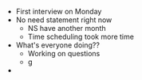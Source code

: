 

* First interview on Monday
* No need statement right now
	* NS have another month
	* Time scheduling took more time
* What's everyone doing??
	* Working on questions
	* g
* 
